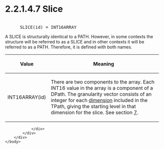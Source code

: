 <html dir="LTR" xmlns:mshelp="http://msdn.microsoft.com/mshelp" xmlns:ddue="http://ddue.schemas.microsoft.com/authoring/2003/5" xmlns:xlink="http://www.w3.org/1999/xlink" xmlns:tool="http://www.microsoft.com/tooltip">
    <head>
        <meta http-equiv="Content-Type" content="text/html; CHARSET=utf-8"></meta>
        <meta name="save" content="history"></meta>
        <title>2.2.1.4.7 Slice</title>
        <xml>
            <mshelp:toctitle title="2.2.1.4.7 Slice"></mshelp:toctitle>
            <mshelp:rltitle title="[MS-SSAS8]: Slice"></mshelp:rltitle>
            <mshelp:keyword index="A" term="7d1d83ea-dde9-44db-9b2d-7427e07a09f3"></mshelp:keyword>
            <mshelp:attr name="DCSext.ContentType" value="open specification"></mshelp:attr>
            <mshelp:attr name="AssetID" value="7d1d83ea-dde9-44db-9b2d-7427e07a09f3"></mshelp:attr>
            <mshelp:attr name="TopicType" value="kbRef"></mshelp:attr>
            <mshelp:attr name="DCSext.Title" value="[MS-SSAS8]: Slice" />
        </xml>
    </head>
    <body>
        <div id="header">
            <h1 class="heading">2.2.1.4.7 Slice</h1>
        </div>
        <div id="mainSection">
            <div id="mainBody">
                <div id="allHistory" class="saveHistory"></div>
                <div id="sectionSection0" class="section" name="collapseableSection">
                    

<dl>
<dd>
<div><pre>            
 SLICE(id) = INT16ARRAY
</pre></div>
</dd></dl>

<p>A SLICE is structurally identical to a PATH. However, in
some contexts the structure will be referred to as a SLICE and in other
contexts it will be referred to as a PATH. Therefore, it is defined with both
names.</p>

<table>
 <thead>
  <tr>
   <th>
   <p>Value</p>
   </th>
   <th>
   <p>Meaning</p>
   </th>
  </tr>
 </thead>
 <tr>
  <td>
  <p>INT16ARRAY(id)</p>
  </td>
  <td>
  <p>There are two components to the array. Each INT16
  value in the array is a component of a DPath. The granularity vector consists
  of an integer for each <a href="c527450b-f5bd-424b-8c98-ba6365288f35.md#gt_70d18eb1-eb3c-48f8-b0cd-7140f206406c">dimension</a>
  included in the TPath, giving the starting level in that dimension for the
  slice. See section <a href="d7582073-3671-4ed8-a296-b5638dc7bff7.md">7</a>.</p>
  </td>
 </tr>
</table>

<p> </p>


                </div>
            </div>
        </div>
    </body>
</html>